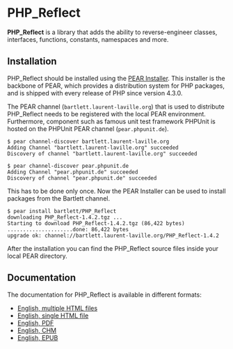 PHP_Reflect
===========

**PHP_Reflect** is a library that
adds the ability to reverse-engineer classes, interfaces, functions, constants, namespaces and more.

Installation
------------

PHP_Reflect should be installed using the [PEAR Installer](http://pear.php.net/).
This installer is the backbone of PEAR, which provides a distribution system for PHP packages, 
and is shipped with every release of PHP since version 4.3.0.

The PEAR channel (`bartlett.laurent-laville.org`) that is used to distribute PHP_Reflect
needs to be registered with the local PEAR environment. 
Furthermore, component such as famous unit test framework PHPUnit is hosted
on the PHPUnit PEAR channel (`pear.phpunit.de`).

    $ pear channel-discover bartlett.laurent-laville.org
    Adding Channel "bartlett.laurent-laville.org" succeeded
    Discovery of channel "bartlett.laurent-laville.org" succeeded

    $ pear channel-discover pear.phpunit.de
    Adding Channel "pear.phpunit.de" succeeded
    Discovery of channel "pear.phpunit.de" succeeded
    
This has to be done only once. Now the PEAR Installer can be used to install packages from the Bartlett channel.

    $ pear install bartlett/PHP_Reflect
    downloading PHP_Reflect-1.4.2.tgz ...
    Starting to download PHP_Reflect-1.4.2.tgz (86,422 bytes)
    .....................done: 86,422 bytes
    upgrade ok: channel://bartlett.laurent-laville.org/PHP_Reflect-1.4.2    

After the installation you can find the PHP_Reflect source files inside your local PEAR directory.


Documentation
-------------

The documentation for PHP_Reflect is available in different formats:

* [English, multiple HTML files](http://php5.laurent-laville.org/reflect/manual/1.4/en/index.html)
* [English, single HTML file](http://php5.laurent-laville.org/reflect/manual/1.4/en/phpreflect-book.html)
* [English, PDF](http://php5.laurent-laville.org/reflect/manual/1.4/en/phpreflect-book.pdf)
* [English, CHM](http://php5.laurent-laville.org/reflect/manual/1.4/en/phpreflect-book.chm.zip)
* [English, EPUB](http://php5.laurent-laville.org/reflect/manual/1.4/en/phpreflect-book.epub.zip)
